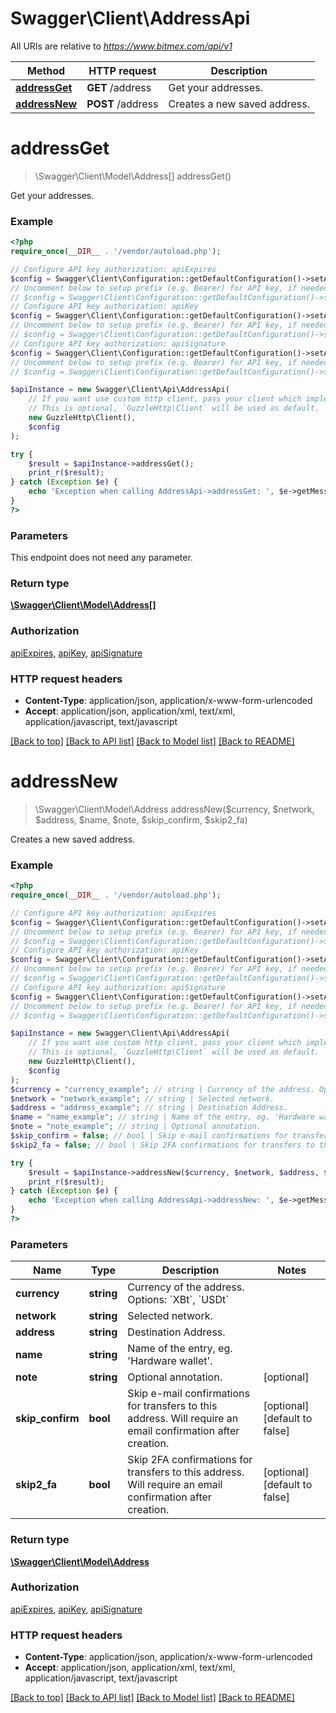 # Swagger\Client\AddressApi

All URIs are relative to *https://www.bitmex.com/api/v1*

Method | HTTP request | Description
------------- | ------------- | -------------
[**addressGet**](AddressApi.md#addressGet) | **GET** /address | Get your addresses.
[**addressNew**](AddressApi.md#addressNew) | **POST** /address | Creates a new saved address.


# **addressGet**
> \Swagger\Client\Model\Address[] addressGet()

Get your addresses.

### Example
```php
<?php
require_once(__DIR__ . '/vendor/autoload.php');

// Configure API key authorization: apiExpires
$config = Swagger\Client\Configuration::getDefaultConfiguration()->setApiKey('api-expires', 'YOUR_API_KEY');
// Uncomment below to setup prefix (e.g. Bearer) for API key, if needed
// $config = Swagger\Client\Configuration::getDefaultConfiguration()->setApiKeyPrefix('api-expires', 'Bearer');
// Configure API key authorization: apiKey
$config = Swagger\Client\Configuration::getDefaultConfiguration()->setApiKey('api-key', 'YOUR_API_KEY');
// Uncomment below to setup prefix (e.g. Bearer) for API key, if needed
// $config = Swagger\Client\Configuration::getDefaultConfiguration()->setApiKeyPrefix('api-key', 'Bearer');
// Configure API key authorization: apiSignature
$config = Swagger\Client\Configuration::getDefaultConfiguration()->setApiKey('api-signature', 'YOUR_API_KEY');
// Uncomment below to setup prefix (e.g. Bearer) for API key, if needed
// $config = Swagger\Client\Configuration::getDefaultConfiguration()->setApiKeyPrefix('api-signature', 'Bearer');

$apiInstance = new Swagger\Client\Api\AddressApi(
    // If you want use custom http client, pass your client which implements `GuzzleHttp\ClientInterface`.
    // This is optional, `GuzzleHttp\Client` will be used as default.
    new GuzzleHttp\Client(),
    $config
);

try {
    $result = $apiInstance->addressGet();
    print_r($result);
} catch (Exception $e) {
    echo 'Exception when calling AddressApi->addressGet: ', $e->getMessage(), PHP_EOL;
}
?>
```

### Parameters
This endpoint does not need any parameter.

### Return type

[**\Swagger\Client\Model\Address[]**](../Model/Address.md)

### Authorization

[apiExpires](../../README.md#apiExpires), [apiKey](../../README.md#apiKey), [apiSignature](../../README.md#apiSignature)

### HTTP request headers

 - **Content-Type**: application/json, application/x-www-form-urlencoded
 - **Accept**: application/json, application/xml, text/xml, application/javascript, text/javascript

[[Back to top]](#) [[Back to API list]](../../README.md#documentation-for-api-endpoints) [[Back to Model list]](../../README.md#documentation-for-models) [[Back to README]](../../README.md)

# **addressNew**
> \Swagger\Client\Model\Address addressNew($currency, $network, $address, $name, $note, $skip_confirm, $skip2_fa)

Creates a new saved address.

### Example
```php
<?php
require_once(__DIR__ . '/vendor/autoload.php');

// Configure API key authorization: apiExpires
$config = Swagger\Client\Configuration::getDefaultConfiguration()->setApiKey('api-expires', 'YOUR_API_KEY');
// Uncomment below to setup prefix (e.g. Bearer) for API key, if needed
// $config = Swagger\Client\Configuration::getDefaultConfiguration()->setApiKeyPrefix('api-expires', 'Bearer');
// Configure API key authorization: apiKey
$config = Swagger\Client\Configuration::getDefaultConfiguration()->setApiKey('api-key', 'YOUR_API_KEY');
// Uncomment below to setup prefix (e.g. Bearer) for API key, if needed
// $config = Swagger\Client\Configuration::getDefaultConfiguration()->setApiKeyPrefix('api-key', 'Bearer');
// Configure API key authorization: apiSignature
$config = Swagger\Client\Configuration::getDefaultConfiguration()->setApiKey('api-signature', 'YOUR_API_KEY');
// Uncomment below to setup prefix (e.g. Bearer) for API key, if needed
// $config = Swagger\Client\Configuration::getDefaultConfiguration()->setApiKeyPrefix('api-signature', 'Bearer');

$apiInstance = new Swagger\Client\Api\AddressApi(
    // If you want use custom http client, pass your client which implements `GuzzleHttp\ClientInterface`.
    // This is optional, `GuzzleHttp\Client` will be used as default.
    new GuzzleHttp\Client(),
    $config
);
$currency = "currency_example"; // string | Currency of the address. Options: `XBt`, `USDt`
$network = "network_example"; // string | Selected network.
$address = "address_example"; // string | Destination Address.
$name = "name_example"; // string | Name of the entry, eg. 'Hardware wallet'.
$note = "note_example"; // string | Optional annotation.
$skip_confirm = false; // bool | Skip e-mail confirmations for transfers to this address. Will require an email confirmation after creation.
$skip2_fa = false; // bool | Skip 2FA confirmations for transfers to this address. Will require an email confirmation after creation.

try {
    $result = $apiInstance->addressNew($currency, $network, $address, $name, $note, $skip_confirm, $skip2_fa);
    print_r($result);
} catch (Exception $e) {
    echo 'Exception when calling AddressApi->addressNew: ', $e->getMessage(), PHP_EOL;
}
?>
```

### Parameters

Name | Type | Description  | Notes
------------- | ------------- | ------------- | -------------
 **currency** | **string**| Currency of the address. Options: &#x60;XBt&#x60;, &#x60;USDt&#x60; |
 **network** | **string**| Selected network. |
 **address** | **string**| Destination Address. |
 **name** | **string**| Name of the entry, eg. &#39;Hardware wallet&#39;. |
 **note** | **string**| Optional annotation. | [optional]
 **skip_confirm** | **bool**| Skip e-mail confirmations for transfers to this address. Will require an email confirmation after creation. | [optional] [default to false]
 **skip2_fa** | **bool**| Skip 2FA confirmations for transfers to this address. Will require an email confirmation after creation. | [optional] [default to false]

### Return type

[**\Swagger\Client\Model\Address**](../Model/Address.md)

### Authorization

[apiExpires](../../README.md#apiExpires), [apiKey](../../README.md#apiKey), [apiSignature](../../README.md#apiSignature)

### HTTP request headers

 - **Content-Type**: application/json, application/x-www-form-urlencoded
 - **Accept**: application/json, application/xml, text/xml, application/javascript, text/javascript

[[Back to top]](#) [[Back to API list]](../../README.md#documentation-for-api-endpoints) [[Back to Model list]](../../README.md#documentation-for-models) [[Back to README]](../../README.md)

